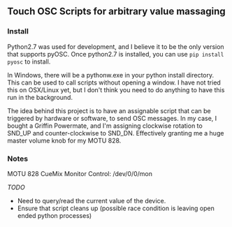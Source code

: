 ## Touch OSC Scripts for arbitrary value massaging

### Install
Python2.7 was used for development, and I believe it to be the only version that supports pyOSC.
Once python2.7 is installed, you can use ```pip install pyosc``` to install.  

In Windows, there will be a pythonw.exe in your python install directory.  This can be used to call scripts without opening a window.
I have not tried this on OSX/Linux yet, but I don't think you need to do anything to have this run in the background.  

The idea behind this project is to have an assignable script that can be triggered by hardware or software, to send OSC messages.
In my case, I bought a Griffin Powermate, and I'm assigning clockwise rotation to SND_UP and counter-clockwise to SND_DN.  Effectively granting me a huge master volume knob for my MOTU 828.  

### Notes
MOTU 828 CueMix Monitor Control:
/dev/0/0/mon  




*TODO*
 - Need to query/read the current value of the device.
 - Ensure that script cleans up (possible race condition is leaving open ended python processes)